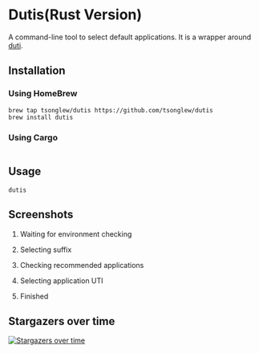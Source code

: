 # Dutis(Rust Version)

A command-line tool to select default applications. It is a wrapper around [duti](https://github.com/moretension/duti).

## Installation

### Using HomeBrew

```shell
brew tap tsonglew/dutis https://github.com/tsonglew/dutis
brew install dutis
```

### Using Cargo

```shell
```

## Usage

```shell
dutis
```

## Screenshots

1. Waiting for environment checking


1. Selecting suffix


1. Checking recommended applications


1. Selecting application UTI


1. Finished


## Stargazers over time

[![Stargazers over time](https://starchart.cc/tsonglew/dutis.svg?variant=adaptive)](https://starchart.cc/tsonglew/dutis)
